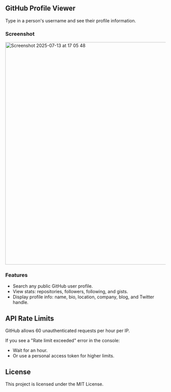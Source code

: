 ## GitHub Profile Viewer

Type in a person's username and see their profile information.

### Screenshot

<img width="1278" height="699" alt="Screenshot 2025-07-13 at 17 05 48" src="https://github.com/user-attachments/assets/429a37c4-95c6-47af-9123-36b87cdec8ab" />

### Features

- Search any public GitHub user profile.
- View stats: repositories, followers, following, and gists.
- Display profile info: name, bio, location, company, blog, and Twitter handle.

## API Rate Limits

GitHub allows 60 unauthenticated requests per hour per IP.

If you see a "Rate limit exceeded" error in the console:

- Wait for an hour.
- Or use a personal access token for higher limits.

## License

This project is licensed under the MIT License.
